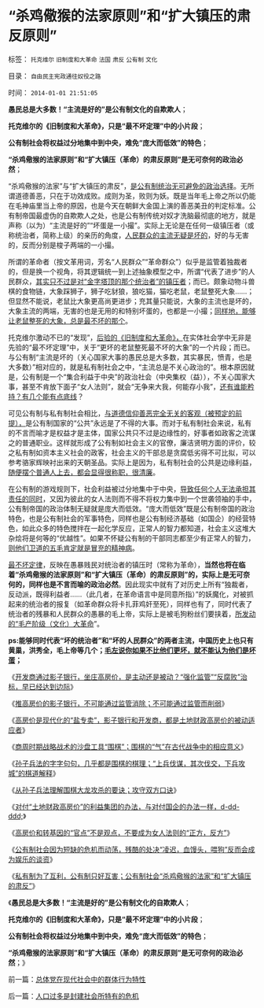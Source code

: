 # “杀鸡儆猴的法家原则”和“扩大镇压的肃反原则”

标签： `托克维尔` `旧制度和大革命` `法国` `肃反` `公有制` `文化` 

目录： `自由民主宪政通往奴役之路`

时间： `2014-01-01 21:51:05`

**愚民总是大多数！“主流是好的”是公有制文化的自欺欺人**；

**托克维尔的《旧制度和大革命》，只是“最不坏定理”中的小片段**；

**公有制社会将权益过分地集中到中央，难免“庞大而低效”的特色**；

**“杀鸡儆猴的法家原则”和“扩大镇压（革命）的肃反原则”是无可奈何的政治必然**；

“杀鸡儆猴的法家”与“扩大镇压的肃反”，[是公有制统治无可避免的政治选择](../../../2013/12/27/从孟德斯鸠《论法的精神》理解金正恩的《君主论》.md)。无所谓道德善恶，只在于功效成败。成则为圣，败则为妖。既是当年毛上帝之所以仍能在毛神庙里当上帝的原因，也是今天在朝鲜大金国上演的善恶美丑的判定标准。公有制帝国最虚伪的自欺欺人之处，也是公有制传统对奴才洗脑最彻底的地方，就是声称（以为）“主流是好的”“坏蛋是一小撮”。实际上无论是在任何一级镇压者（或称统治者，简称上级）的亲历的角度，[人民群众的主流无疑是坏的](../../../2012/6/11/生活在社会最底层的愚民也是统治者.md)，好的与无害的，反而分别是梭子两端的一小撮。

所谓的革命者（按文革用词，芳名“人民群众”“革命群众”）似乎是监管着独裁者的，但是换一个视角，将其逻辑统一到上述抽象模型之中，所谓“代表了进步”的人民群众，[其实只不过是对“金字塔顶的那个统治者”的镇压者](../../../2012/6/11/愚民公害总是某一层次的统治者；.md)；而已。颇象动物斗兽棋的食物链，大象踩狮子，狮子吃豺狼，狼吃猫，猫吃老鼠，老鼠整死大象……；但显然不能说，老鼠比大象更高尚更进步；充其量只能说，大象的主流也是坏的，大象主流的两端，无害的也是无用的和特别坏蛋的，也都是一小撮；[同样地，能够让老鼠整死的大象，总是最不坏的那个](../../../2012/1/1/滥用了正确的数学的阿罗不可能定理，论证了鲁迅的《药》.md)。

托克维尔激动不已的“发现”，[后验的《旧制度和大革命》，](../../../2013/7/19/《旧制度和大革命》,左右派在法西斯主义上的共识.md)在实体社会学中无非是先验的“最不坏定理”中，关于“更坏的老鼠整死最不坏的大象”的一个片段；而已。与公有制“主流是坏的（关心国家大事的愚民总是大多数，其实暴民，愤青，也是大多数）”相对应的，就是私有制社会之中，“主流总是不关心政治的”。根本原因就是，公有制是一个“集合利益于中央”的政治社会（中央集权（益）），不关心国家大事，甚至不肯放下面子“女人法则”，就会“无争来大我，何能存小我”，[还有谁能矜持？有几个能有点底线](../../../2011/12/3/公有制特征是民粹化，劣币驱逐良币.md)？

可见公有制与私有制社会相比，[与道德信仰善恶完全无关的客观（被预定的前提），](../../../2012/4/22/民主让宪法不谈道德.md)是公有制国家的“公共”永远是了不得的大事。而对于私有制社会来说，私有的不言而喻才是权益才是主体，国家公共只不过是边缘性的，好事者如政客之流谋之的普通职业。这样就形成了公有制如社会主义的官僚，廉洁贤明方面的评价，较之私有制如资本主义社会的政客，社会主义的干部总是贪腐低劣得不可比拟，可以参考骆家辉映衬出来的天朝圣品。实际上是因为，私有制社会的公共是边缘利益，[随便摆个普通人上去，都会显得很称职，很清廉](../../../2009/12/6/公务员，即公共服务从业员.md)。

在公有制的游戏规则下，社会利益被过分地集中于中央，[导致任何个人无法承担其责任的同时](../../../2012/10/22/公有制民主中“个人没有意义”的集体主义的“愚民”.md)，又因为彼此的女人法则而不得不将权力集中到一个世袭领袖的手中，公有制帝国的政治体制无疑就是庞大而低效。“庞大而低效”既是公有制帝国的政治特色，也是公有制社会的军事特色，同样也是公有制经济基础（如国企）的经营特色，如此众多的特色搅拌在一起化学反应，正常人的智力都知道，社会主义这堆大杂烩将是何等的“优越性”。如果不怀疑公有制的干部同志都至少有正常人的智力，[则他们卫道的五毛肯定就是冒充的精神病](../../../2013/9/23/毛主席的文革可以说是挺伟大的.md)。

[最不坏定律](../../../2011/6/4/最不坏定律：没有最坏的，只有更坏的.md)，反映在愚暴贱民对统治者的镇压时（常称为革命），**当然也将在临着“杀鸡儆猴的法家原则”和“扩大镇压（革命）的肃反原则”的，实际上是无可奈何的，同样也是不言而喻的政治必然**。因此现实中就有了对历史上所有“独裁者，反动派，既得利益者……（此几者，在革命语言中是同意所指）”的妖魔化，对被抓起来的统治者的报复（如革命群众将卡扎菲鸡奸至死），同样也有了，同时代表了统治者的残暴和人民群众的愚暴的毛上帝，实际上是被毛狗粉丝们要挟着，[所发动的“毛产阶级（文化）大革命](../../../2013/6/1/革命血酬“炮打庆功楼”.md)”。

**ps:能够同时代表“坏的统治者”和“坏的人民群众”的两者主流，中国历史上也只有黄巢，洪秀全，毛上帝等几个；[毛左说你如果不比他们更坏，就不能认为他们是坏蛋](../../../2010/5/24/袁腾飞确实没有资格评价毛主席！散户有胆量赚钱吗？.md)；**

《[开发商通过影子银行，坐庄高房价，是主动还是被动？“强化监管”“反腐败”治标，早已经达到边际](../../../2013/11/30/指望通过“强化监管”“反腐败”治标，早已经达到边际；.md)》

《[推高房价的影子银行，不可能通过监管消除；不可能通过监管而削弱](../../../2013/12/4/推高房价的影子银行，不可能通过监管消除或削弱.md)》

《[高房价是现代化的“盐专卖”，影子银行和开发商，都是土地财政高房价的被动适应者](../../../2013/12/7/高房价是现代化的“盐专卖”，惩罚开发商，不可能降低盐价.md)》

《[商周时期战略战术的沙盘工具“围棋”；围棋的“气”在古代战争中的相应意义](../../../2013/12/10/商周时期战略战术的沙盘“围棋”，及中国古代的城，廓，长城，城市化.md)》

《[孙子兵法的字字句句，几乎都是围棋的棋理；“上兵伐谋，其次伐交，下兵攻城”的棋道解释](../../../2013/12/14/孙子兵法“庙算多者胜”可能是指“下围棋”.md)》

《[从孙子兵法理解围棋大龙攻杀的要诀；攻守双方口诀](../../../2013/12/18/从孙子兵法理解围棋大龙攻杀的要诀；攻守双方口诀.md)》

《[对付“土地财政高房价”的利益集团的办法，与对付国企的办法一样，d-dd-ddd;](../../../2013/12/21/从“计生的顽强”感知“高房价集团的顽固”.md)》

《[高房价和转基因的“官点”不是观点，不要成为女人法则的“正方，反方”](../../../2013/12/24/高房价和转基因的“官点”不是观点.md)》

《[公有制社会因为短缺的危机而动荡，残酷的处决“凌迟，血馒头，喂狗”反而会成为娱乐的谈资](../../../2013/12/27/从孟德斯鸠《论法的精神》理解金正恩的《君主论》.md)》

《[私有制为了互利，公有制只好互害；公有制社会“杀鸡儆猴的法家”和“扩大镇压的肃反”](../../../2013/12/29/私有制为了互利，公有制只好互害.md)》

《**愚民总是大多数！“主流是好的”是公有制文化的自欺欺人**；

**托克维尔的《旧制度和大革命》，只是“最不坏定理”中的小片段**；

**公有制社会将权益过分地集中到中央，难免“庞大而低效”的特色**；

**“杀鸡儆猴的法家原则”和“扩大镇压（革命）的肃反原则”是无可奈何的政治必然**；》



前一篇：[总体党在现代社会中的群体行为特性](../../../2014/1/1/总体党在现代社会中的群体行为特性.md)

后一篇：[人口过多是封建社会所特有的危机](../../../2014/1/2/人口过多是封建社会所特有的危机.md)